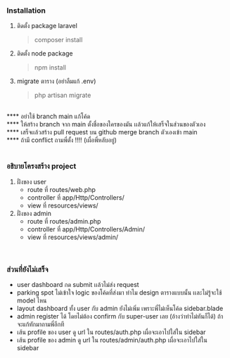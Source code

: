 ### Installation

1. ติดตั้ง package laravel
    > composer install
2. ติดตั้ง node package
    > npm install
3. migrate ตาราง (อย่าลืมแก้ .env)
    > php artisan migrate

<br>
**** อย่าใช้ branch main แก้โค้ด <br>
**** ให้สร้าง branch จาก main ตั้งชื่อของใครของมัน เเล้วแก้ให้เสร็จในส่วนของตัวเอง<br>
**** เสร็จเเล้วสร้าง pull request บน github merge branch ตัวเองเข้า main<br>
**** ถ้ามี conflict ถามพี่ตั้ง !!!! (เผื่อพี่หลับอยู่)<br>
<br>

### อธิบายโครงสร้าง project

1. ฝั่งของ user
    - route ที่ routes/web.php
    - controller ที่ app/Http/Controllers/
    - view ที่ resources/views/
2. ฝั่งของ admin
    - route ที่ routes/admin.php
    - controller ที่ app/Http/Controllers/Admin/
    - view ที่ resources/views/admin/

<br>

### ส่วนที่ยังไม่เสร็จ

-   user dashboard กด submit เเล้วไม่ส่ง request
-   parking spot ไม่เข้าใจ logic ของโค้ดที่ส่งมา ทำไม design ตารางแบบนั้น เเละไม่รู้จะใช้ model ไหน
-   layout dashboard ทั้ง user กับ admin ยังไม่เพิ่ม เพราะพี่ไม่เห็นโค้ด sidebar.blade
-   admin register ได้ โดยไม่ต้อง confirm กับ super-user เลย (อ้างว่าทำไม่ทันก็ได้) ถ้าจะแก้ทักมาถามพี่อีกที
-   เส้น profile ของ user ดู url ใน routes/auth.php เผื่อจะเอาไปใส่ใน sidebar
-   เส้น profile ของ admin ดู url ใน routes/admin/auth.php เผื่อจะเอาไปใส่ใน sidebar
